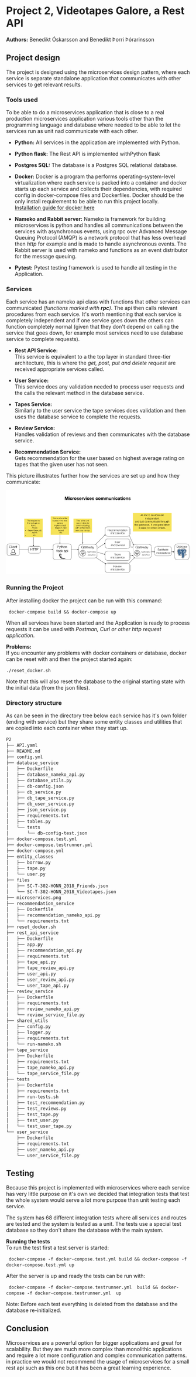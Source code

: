 # Project 2, Videotapes Galore, a Rest API
**Authors:** Benedikt Óskarsson and Benedikt Þorri Þórarinsson

## Project design

The project is designed using the microservices design pattern, where each service is separate standalone application that communicates with other services to get relevant results.

### Tools used

To be able to do a microservices application that is close to a real production microservices application various tools other than the programming language and database where needed to be able to let the services run as unit nad communicate with each other.

* **Python:**
All services in the application are implemented with Python.

* **Python flask:**
The Rest API is implemented withPython flask

* **Postgres SQL:**
The database is a Postgres SQL relational database.

* **Docker:** 
Docker is a program tha performs operating-system-level virtualization where each service is packed into a container and docker starts up each service and collects their dependencies, with required config in docker-compose files and Dockerfiles.  Docker should be the only install requirement to be able to run this project locally.   
[Installation guide for docker here](https://docs.docker.com/install/#general-availability) 

* **Nameko and Rabbit server:** 
Nameko is framework for building microservices is python and handles all communications between the services with asynchronous events, 
using rpc over Advanced Message Queuing Protocol (AMQP) is a network protocol that has less overhead then *http* for example and is made to handle asynchronous events. The Rabbit server is used with nameko and functions as an event distributor for the message queuing.

* **Pytest:** Pytest testing framework is used to handle all testing in the Application.

### Services

Each service has an nameko api class with functions that other services can communicated *(functions marked with **rpc**)*. The api then calls relevant procedures from each service. It's worth mentioning that each service is completely independent and if one service goes down the others can function completely normal (given that they don't depend on calling the service that goes down, for example most services need to use database service to complete requests). 

* **Rest API Service:**  
This service is  equivalent to a the top layer in standard three-tier architecture, this is where the *get, post, put and delete request* are received appropriate services called.

* **User Service:**  
This service does any validation needed to process user requests and the calls the relevant method in the database service. 

* **Tapes Service:**  
Similarly to the user service the tape services does validation and then uses the database service to complete the requests.

* **Review Service:**  
Handles validation of reviews and then communicates with the database service.

* **Recommendation Service:**  
Gets recommendation for the user based on highest average rating on tapes that the given user has not seen.


This picture illustrates further how the services are set up and how they communicate:

![microservices](microservices.png "Microservices communications ")


### Running the Project

After installing docker the project can be run with this command:
```console
 docker-compose build && docker-compose up
```

When all services have been started and the Application is ready to process requests it can be used with *Postman, Curl or other http request application*.

**Problems:**  
If you encounter any problems with docker containers or database, docker can be reset with and then the project started again:
```console
./reset_docker.sh
```
Note that this will also reset the database to the original starting state with the initial data (from the json files).

### Directory structure

As can be seen in the directory tree below each service has it's own folder (ending with service) but they share some entity classes and utilities that are copied into each container when they start up.

```console
P2
├── API.yaml
├── README.md
├── config.yml
├── database_service
│   ├── Dockerfile
│   ├── database_nameko_api.py
│   ├── database_utils.py
│   ├── db-config.json
│   ├── db_service.py
│   ├── db_tape_service.py
│   ├── db_user_service.py
│   ├── json_service.py
│   ├── requirements.txt
│   ├── tables.py
│   └── tests
│       └── db-config-test.json
├── docker-compose.test.yml
├── docker-compose.testrunner.yml
├── docker-compose.yml
├── entity_classes
│   ├── borrow.py
│   ├── tape.py
│   └── user.py
├── files
│   ├── SC-T-302-HONN_2018_Friends.json
│   └── SC-T-302-HONN_2018_Videotapes.json
├── microservices.png
├── recommendation_service
│   ├── Dockerfile
│   ├── recommendation_nameko_api.py
│   └── requirements.txt
├── reset_docker.sh
├── rest_api_service
│   ├── Dockerfile
│   ├── app.py
│   ├── recommendation_api.py
│   ├── requirements.txt
│   ├── tape_api.py
│   ├── tape_review_api.py
│   ├── user_api.py
│   ├── user_review_api.py
│   └── user_tape_api.py
├── review_service
│   ├── Dockerfile
│   ├── requirements.txt
│   ├── review_nameko_api.py
│   └── review_service_file.py
├── shared_utils
│   ├── config.py
│   ├── logger.py
│   ├── requirements.txt
│   └── run-nameko.sh
├── tape_service
│   ├── Dockerfile
│   ├── requirements.txt
│   ├── tape_nameko_api.py
│   └── tape_service_file.py
├── tests
│   ├── Dockerfile
│   ├── requirements.txt
│   ├── run-tests.sh
│   ├── test_recommendation.py
│   ├── test_reviews.py
│   ├── test_tape.py
│   ├── test_user.py
│   └── test_user_tape.py
└── user_service
    ├── Dockerfile
    ├── requirements.txt
    ├── user_nameko_api.py
    └── user_service_file.py
```

## Testing

Because this project is implemented with microservices where each service has very little purpose on it's own we decided that integration tests that test the whole system would serve a lot more purpose than unit testing each service.

The system has 68 different integration tests where all services and routes are tested and the system is tested as a unit. The tests use a special test database so they don't share the database with the main system. 

**Running the tests**  
To run the test first a test server is started:
```console
 docker-compose -f docker-compose.test.yml build && docker-compose -f docker-compose.test.yml up
```
After the server is up and ready the tests can be run with:
```console
 docker-compose -f docker-compose.testrunner.yml  build && docker-compose -f docker-compose.testrunner.yml  up
```

Note: Before each test everything is deleted from the database and the database re-initialized.

## Conclusion
Microservices are a powerful option for bigger applications and great for scalability. But they are much more complex than monolithic applications and require a lot more configuration and complex communication patterns. in practice we would not recommend the usage of microservices for a small rest api such as this one but it has been a great learning experience.